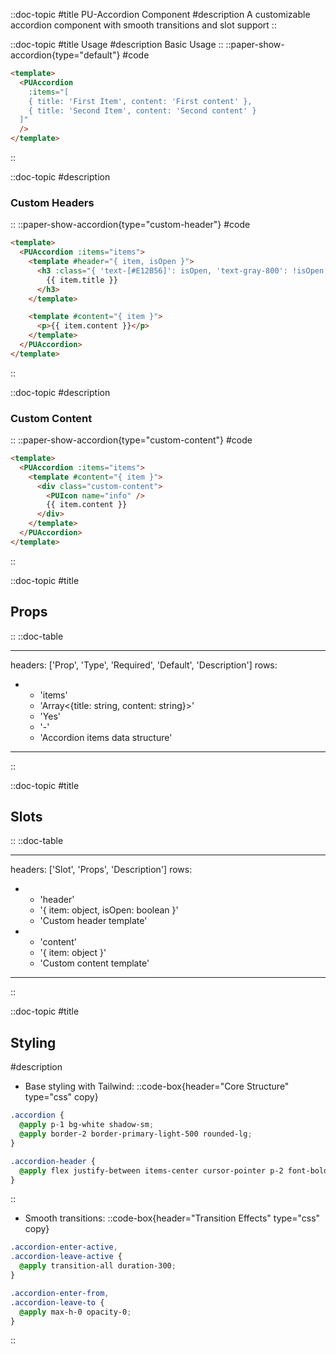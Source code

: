 ::doc-topic
#title
PU-Accordion Component
#description
A customizable accordion component with smooth transitions and slot support
::

::doc-topic
#title
Usage
#description
Basic Usage
::
::paper-show-accordion{type="default"}
#code

```html
<template>
  <PUAccordion
    :items="[
    { title: 'First Item', content: 'First content' },
    { title: 'Second Item', content: 'Second content' }
  ]"
  />
</template>
```

::

::doc-topic
#description

### Custom Headers

::
::paper-show-accordion{type="custom-header"}
#code

```html
<template>
  <PUAccordion :items="items">
    <template #header="{ item, isOpen }">
      <h3 :class="{ 'text-[#E12B56]': isOpen, 'text-gray-800': !isOpen }">
        {{ item.title }}
      </h3>
    </template>

    <template #content="{ item }">
      <p>{{ item.content }}</p>
    </template>
  </PUAccordion>
</template>
```

::

::doc-topic
#description

### Custom Content

::
::paper-show-accordion{type="custom-content"}
#code

```html
<template>
  <PUAccordion :items="items">
    <template #content="{ item }">
      <div class="custom-content">
        <PUIcon name="info" />
        {{ item.content }}
      </div>
    </template>
  </PUAccordion>
</template>
```

::

::doc-topic
#title

## Props

::
::doc-table

---

headers: ['Prop', 'Type', 'Required', 'Default', 'Description']
rows:

- - 'items'
  - 'Array<{title: string, content: string}>'
  - 'Yes'
  - '-'
  - 'Accordion items data structure'

---

::

::doc-topic
#title

## Slots

::
::doc-table

---

headers: ['Slot', 'Props', 'Description']
rows:

- - 'header'
  - '{ item: object, isOpen: boolean }'
  - 'Custom header template'
- - 'content'
  - '{ item: object }'
  - 'Custom content template'

---

::

::doc-topic
#title

## Styling

#description

- Base styling with Tailwind:
  ::code-box{header="Core Structure" type="css" copy}

```css
.accordion {
  @apply p-1 bg-white shadow-sm;
  @apply border-2 border-primary-light-500 rounded-lg;
}

.accordion-header {
  @apply flex justify-between items-center cursor-pointer p-2 font-bold;
}
```

::

- Smooth transitions:
  ::code-box{header="Transition Effects" type="css" copy}

```css
.accordion-enter-active,
.accordion-leave-active {
  @apply transition-all duration-300;
}

.accordion-enter-from,
.accordion-leave-to {
  @apply max-h-0 opacity-0;
}
```

::

